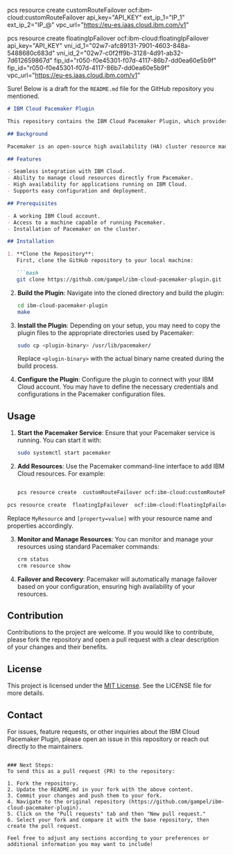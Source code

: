 pcs resource create  customRouteFailover ocf:ibm-cloud:customRouteFailover api_key="API_KEY" ext_ip_1="IP_1" ext_ip_2="IP_@" vpc_url="https://eu-es.iaas.cloud.ibm.com/v1"




pcs resource create  floatingIpFailover  ocf:ibm-cloud:floatingIpFailover  api_key="API_KEY" vni_id_1="02w7-afc89131-7901-4603-848a-5488680c683d" vni_id_2="02w7-c0f2ff9b-3128-4d91-ab32-7d612659867d" fip_id="r050-f0e45301-f07d-4117-86b7-dd0ea60e5b9f" fip_id="r050-f0e45301-f07d-4117-86b7-dd0ea60e5b9f" vpc_url="https://eu-es.iaas.cloud.ibm.com/v1"

Sure! Below is a draft for the `README.md` file for the GitHub repository you mentioned. 

```markdown
# IBM Cloud Pacemaker Plugin

This repository contains the IBM Cloud Pacemaker Plugin, which provides integration between IBM Cloud and the Pacemaker cluster resource manager. The plugin enables you to manage cloud resources and deployment within Pacemaker, allowing high availability for your applications in the IBM Cloud environment.

## Background

Pacemaker is an open-source high availability (HA) cluster resource manager that is widely used for managing resources in a cluster. The IBM Cloud Pacemaker Plugin extends Pacemaker’s capabilities by adding support for managing IBM Cloud resources, providing an easy way to deploy cloud-based applications in a high-availability setup.

## Features

- Seamless integration with IBM Cloud.
- Ability to manage cloud resources directly from Pacemaker.
- High availability for applications running on IBM Cloud.
- Supports easy configuration and deployment.

## Prerequisites

- A working IBM Cloud account.
- Access to a machine capable of running Pacemaker.
- Installation of Pacemaker on the cluster.

## Installation

1. **Clone the Repository**:
   First, clone the GitHub repository to your local machine:

   ```bash
   git clone https://github.com/gampel/ibm-cloud-pacemaker-plugin.git
   ```

2. **Build the Plugin**:
   Navigate into the cloned directory and build the plugin:

   ```bash
   cd ibm-cloud-pacemaker-plugin
   make
   ```

3. **Install the Plugin**:
   Depending on your setup, you may need to copy the plugin files to the appropriate directories used by Pacemaker:

   ```bash
   sudo cp <plugin-binary> /usr/lib/pacemaker/
   ```

   Replace `<plugin-binary>` with the actual binary name created during the build process.

4. **Configure the Plugin**:
   Configure the plugin to connect with your IBM Cloud account. You may have to define the necessary credentials and configurations in the Pacemaker configuration files.

## Usage

1. **Start the Pacemaker Service**:
   Ensure that your Pacemaker service is running. You can start it with:

   ```bash
   sudo systemctl start pacemaker
   ```

2. **Add Resources**:
   Use the Pacemaker command-line interface to add IBM Cloud resources. For example:

   ```bash
   
   pcs resource create  customRouteFailover ocf:ibm-cloud:customRouteFailover api_key="API_KEY" ext_ip_1="IP_1" ext_ip_2="IP_@" vpc_url="https://eu-es.iaas.cloud.ibm.com/v1"
   ```
```bash   
pcs resource create  floatingIpFailover  ocf:ibm-cloud:floatingIpFailover  api_key="API_KEY" vni_id_1="02w7-afc89131-7901-4603-848a-5488680c683d" vni_id_2="02w7-c0f2ff9b-3128-4d91-ab32-7d612659867d" fip_id="r050-f0e45301-f07d-4117-86b7-dd0ea60e5b9f" fip_id="r050-f0e45301-f07d-4117-86b7-dd0ea60e5b9f" vpc_url="https://eu-es.iaas.cloud.ibm.com/v1"
   ```
   Replace `MyResource` and `[property=value]` with your resource name and properties accordingly.

3. **Monitor and Manage Resources**:
   You can monitor and manage your resources using standard Pacemaker commands:

   ```bash
   crm status
   crm resource show
   ```

4. **Failover and Recovery**:
   Pacemaker will automatically manage failover based on your configuration, ensuring high availability of your resources.

## Contribution

Contributions to the project are welcome. If you would like to contribute, please fork the repository and open a pull request with a clear description of your changes and their benefits.

## License

This project is licensed under the [MIT License](LICENSE). See the LICENSE file for more details.

## Contact

For issues, feature requests, or other inquiries about the IBM Cloud Pacemaker Plugin, please open an issue in this repository or reach out directly to the maintainers.
```

### Next Steps:
To send this as a pull request (PR) to the repository:

1. Fork the repository.
2. Update the README.md in your fork with the above content.
3. Commit your changes and push them to your fork.
4. Navigate to the original repository (https://github.com/gampel/ibm-cloud-pacemaker-plugin).
5. Click on the "Pull requests" tab and then "New pull request."
6. Select your fork and compare it with the base repository, then create the pull request.

Feel free to adjust any sections according to your preferences or additional information you may want to include!

